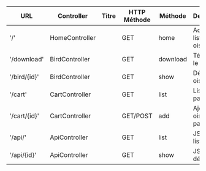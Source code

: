 | URL           | Controller     | Titre                   | HTTP Méthode   | Méthode     | Description           |
| ------------- | -------------- | ----------------------- | -------------- | ----------- | --------------------- |
| '/'           | HomeController |                         | GET            | home        | Accueil liste oiseaux | 
| '/download'   | BirdController |                         | GET            | download    | Télécharge le file    |
| '/bird/{id}'  | BirdController |                         | GET            | show        | Détails d'un oiseau   |
| '/cart'       | CartController |                         | GET            | list        | Liste oiseau panier   |
| '/cart/{id}'  | CartController |                         | GET/POST       | add         | Ajoute oiseau panier  |
| '/api/'       | ApiController  |                         | GET            | list        | JSON route liste      |
| '/api/{id}'   | ApiController  |                         | GET            | show        | JSON route détails    |